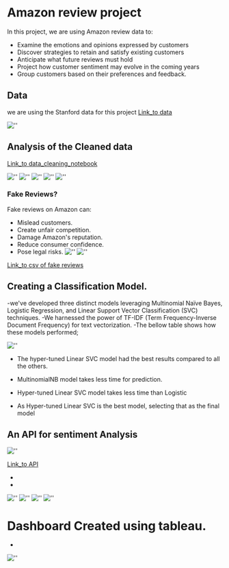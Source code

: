   # Amazon review project 

In this project, we are using Amazon review data to:

* Examine the emotions and opinions expressed by customers
* Discover strategies to retain and satisfy existing customers
* Anticipate what future reviews must hold
* Project how customer sentiment may evolve in the coming years
* Group customers based on their preferences and feedback.

## Data
  we are using the Stanford data for this project
  [Link_to data](https://cseweb.ucsd.edu/~jmcauley/datasets/amazon/links.html)

  ![''](git_readme_images/image_1.png)

## Analysis of the Cleaned data
[Link_to data_cleaning_notebook](https://github.com/Hirann97/Amazon_product_review_Analysis/blob/main/amazon%20project%20%20Data%20preprocessing%20and%20sentiment%20analysis.ipynb)

![''](git_readme_images/image_2.png)
![''](git_readme_images/image_3.png)
![''](git_readme_images/image_4.png)
![''](git_readme_images/image_5.png)
![''](git_readme_images/image_7.png)

### Fake Reviews?
Fake reviews on Amazon can:

- Mislead customers.
- Create unfair competition.
- Damage Amazon's reputation.
- Reduce consumer confidence.
- Pose legal risks.
![''](git_readme_images/image_8.png)
![''](git_readme_images/image_9.png)

[Link_to csv of fake reviews](https://github.com/Hirann97/Amazon_product_review_Analysis/tree/main/findings)

## Creating a Classification Model.

-we've developed three distinct models leveraging Multinomial Naïve Bayes, Logistic Regression, and Linear Support Vector Classification (SVC) techniques.
-We harnessed the power of TF-IDF (Term Frequency-Inverse Document Frequency) for text vectorization.
-The bellow table shows how these models performed;

![''](git_readme_images/image_x.png)

- The hyper-tuned Linear SVC model had the best results compared to all the others.

- MultinomialNB model takes less time for prediction.

- Hyper-tuned Linear SVC model takes less time than  Logistic

- As Hyper-tuned Linear SVC  is the best model, selecting that as the final model

## An API for sentiment Analysis

  ![''](git_readme_images/image_12.png)

[Link_to API](https://github.com/Hirann97/Amazon_product_review_Analysis/tree/main/api_for_sentiment_analysis)

-

-
![''](git_readme_images/image_13.png)
![''](git_readme_images/image_20.png)
![''](git_readme_images/image_15.png)
![''](git_readme_images/image_16.png)

# Dashboard Created using tableau.
-
![''](git_readme_images/image_17.png)
  





  

